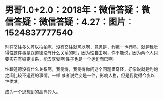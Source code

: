 # 男哥1.0+2.0：2018年：微信答疑：微信答疑：微信答疑：4.27：图片：1524837777540

别在交往多久可以拍拍呢，没有交往就可以啊，意思是，约嘛一也行吗，就是我觉得性这件事是跟道德没有什么关系的吧，因为性自由啊，你不能说，因为两个人只要实在有稳定关系，能去享受啊 性子也是一个运动而已啊。

性跟道德没有什么关系啊，我觉得，我觉得你问这个问题很奇怪，好像说就是约炮之间比较不道德的事情，一样 或者说烂交是一件，影响人格，但是我觉得今夜以神供准。

成为一个思想到的高尚的人。